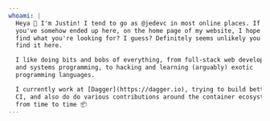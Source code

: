 ```yaml
---
whoami: |
  Heya 🎉 I'm Justin! I tend to go as @jedevc in most online places. If
  you've somehow ended up here, on the home page of my website, I hope you
  find what you're looking for? I guess? Definitely seems unlikely you'll
  find it here.

  I like doing bits and bobs of everything, from full-stack web development
  and systems programming, to hacking and learning (arguably) exotic
  programming languages.

  I currently work at [Dagger](https://dagger.io), trying to build better
  CI, and also do do various contributions around the container ecosystem
  from time to time 📦
---
```

